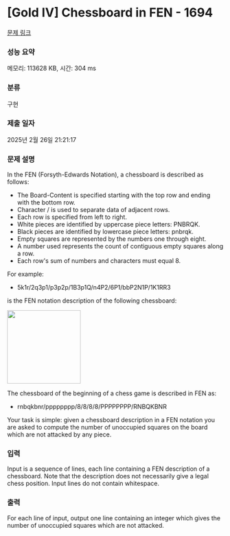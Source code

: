 # [Gold IV] Chessboard in FEN - 1694 

[문제 링크](https://www.acmicpc.net/problem/1694) 

### 성능 요약

메모리: 113628 KB, 시간: 304 ms

### 분류

구현

### 제출 일자

2025년 2월 26일 21:21:17

### 문제 설명

<p>In the FEN (Forsyth-Edwards Notation), a chessboard is described as follows:</p>

<ul>
	<li>The Board-Content is specified starting with the top row and ending with the bottom row.</li>
	<li>Character / is used to separate data of adjacent rows.</li>
	<li>Each row is specified from left to right.</li>
	<li>White pieces are identified by uppercase piece letters: PNBRQK.</li>
	<li>Black pieces are identified by lowercase piece letters: pnbrqk.</li>
	<li>Empty squares are represented by the numbers one through eight.</li>
	<li>A number used represents the count of contiguous empty squares along a row.</li>
	<li>Each row's sum of numbers and characters must equal 8.</li>
</ul>

<p>For example:</p>

<ul>
	<li>5k1r/2q3p1/p3p2p/1B3p1Q/n4P2/6P1/bbP2N1P/1K1RR3</li>
</ul>

<p>is the FEN notation description of the following chessboard:</p>

<p><img alt="" src="https://www.acmicpc.net/upload/images2/chb1.gif" style="height:171px; width:171px"></p>

<p>The chessboard of the beginning of a chess game is described in FEN as:</p>

<ul>
	<li>rnbqkbnr/pppppppp/8/8/8/8/PPPPPPPP/RNBQKBNR</li>
</ul>

<p>Your task is simple: given a chessboard description in a FEN notation you are asked to compute the number of unoccupied squares on the board which are not attacked by any piece.</p>

### 입력 

 <p>Input is a sequence of lines, each line containing a FEN description of a chessboard. Note that the description does not necessarily give a legal chess position. Input lines do not contain whitespace.</p>

### 출력 

 <p>For each line of input, output one line containing an integer which gives the number of unoccupied squares which are not attacked.</p>

